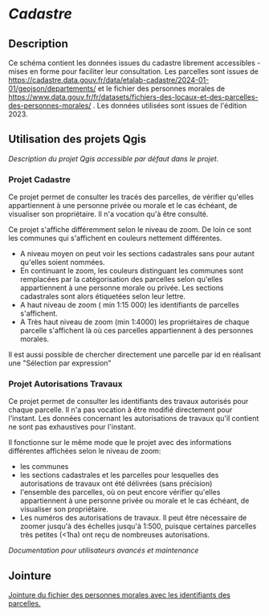  # _Cadastre_
 ## Description
Ce schéma contient les données issues du cadastre librement accessibles - mises en forme pour faciliter leur consultation. Les parcelles sont issues de https://cadastre.data.gouv.fr/data/etalab-cadastre/2024-01-01/geojson/departements/
et le fichier des personnes morales de https://www.data.gouv.fr/fr/datasets/fichiers-des-locaux-et-des-parcelles-des-personnes-morales/ .
Les données utilisées sont issues de l'édition 2023.

<!--
# Description des colonnes remarquables

Attention: Ne sont décrites ici que les colonnes remarquables, ou dont le nom pourrait prêter à confusion. 

#### Autorisations_travaux_test
Table temporaire qui contient 
| Nom de la colonne      | Type | Description     |
| :---        |    :----:   |          :---: |
| n_truc      | (PK) int       | c'est le numéro du truc   |
| nom_truc   | string        | c'est le nom du fameux truc      |

--> 

 ## Utilisation des projets Qgis
_Description du projet Qgis accessible par défaut dans le projet._


### Projet Cadastre
Ce projet permet de consulter les tracés des parcelles, de vérifier qu'elles appartiennent à une personne privée ou morale et le cas échéant, de visualiser son propriétaire.
Il n'a vocation qu'à être consulté.

Ce projet s'affiche différemment selon le niveau de zoom. De loin ce sont les communes qui s'affichent en couleurs nettement différentes. 
- A niveau moyen on peut voir les sections cadastrales sans pour autant qu'elles soient nommées. 
- En continuant le zoom, les couleurs distinguant les communes sont remplacées par la catégorisation des parcelles selon qu'elles appartiennent à une personne morale ou privée. Les sections cadastrales sont alors étiquetées selon leur lettre. 
- A haut niveau de zoom ( min 1:15 000) les identifiants de parcelles s'affichent.
- A Très haut niveau de zoom (min 1:4000) les propriétaires de chaque parcelle s'affichent là où ces parcelles appartiennent à des personnes morales. 

Il est aussi possible de chercher directement une parcelle par id en réalisant une "Sélection par expression"

### Projet Autorisations Travaux
Ce projet permet de consulter les identifiants des travaux autorisés pour chaque parcelle. Il n'a pas vocation à être modifié directement pour l'instant. 
Les données concernant les autorisations de travaux qu'il contient ne sont pas exhaustives pour l'instant.

Il fonctionne sur le même mode que le projet avec des informations différentes affichées selon le niveau de zoom:
- les communes 
- les sections cadastrales et les parcelles pour lesquelles des autorisations de travaux ont été délivrées (sans précision)
- l'ensemble des parcelles, où on peut encore vérifier qu'elles appartiennent à une personne privée ou morale et le cas échéant, de visualiser son propriétaire.
- Les numéros des autorisations de travaux. Il peut être nécessaire de zoomer jusqu'à des échelles jusqu'à 1:500, puisque certaines parcelles très petites (<1ha)  ont reçu de nombreuses autorisations.



<!--
### _Exemples_
_Détail de l'utilisation du projet Qgis, de la manipulation des filtres et de la symbologie._

## Tables remarquables
_Les tables accessibles, le type de données_ </br>
Contient X tables accessibles. 
- La première table qui fait des trucs
- la deuxième qui est aussi très intéressante
- sans parler de la troisième

#	# Description des colonnes remarquables

Attention: Ne sont décrites ici que les colonnes remarquables, ou dont le nom pourrait prêter à confusion. 

#### table_1
| Nom de la colonne      | Type | Description     |
| :---        |    :----:   |          :---: |
| n_truc      | (PK) int       | c'est le numéro du truc   |
| nom_truc   | string        | c'est le nom du fameux truc      |

#### table_2
| Nom de la colonne      | Type | Description     |
| :---        |    :----:   |          :---: |
| n_machin      | int       | c'est le numéro du machin   |
| n_truc   | string        | c'est le numéro du truc      |

#### table_3
| Nom de la colonne      | Type | Description     |
| :---        |    :----:   |          :---: |
|...      |...       |...   |


_____


--> 
_Documentation pour utilisateurs avancés et maintenance_
## Jointure 

[Jointure du fichier des personnes morales avec les identifiants des parcelles.](./bin/jointure_majic_parcelle.sql)
